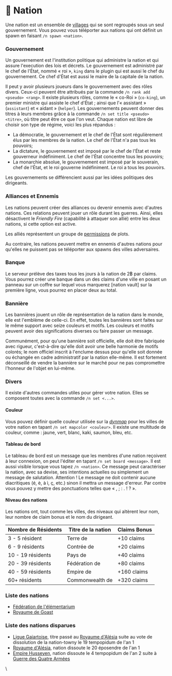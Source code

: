 # 👑 Nation



Une nation est un ensemble de [villages](http://laboulangerie.fandom.com/fr/wiki/Villages) qui se sont regroupés sous un seul gouvernement. Vous pouvez vous téléporter aux nations qui ont définit un spawn en faisant `/n spawn <nation>`.

### Gouvernement <a href="#gouvernement" id="gouvernement"></a>

Un gouvernement est l'institution politique qui administre la nation et qui assure l'execution des lois et décrets. Le gouvernement est administré par le chef de l'État, nommé « roi », `king` dans le plugin qui est aussi le chef du gouvernement. Ce chef d'État est aussi le maire de la capitale de la nation.

Il peut y avoir plusieurs joueurs dans le gouvernement avec des rôles divers. Ceux-ci peuvent être attribués par la commande `/n rank add <pseudo> <rang>`. Il existe plusieurs rôles, comme le « co-Roi » (`co-king`), un premier ministre qui assiste le chef d'État ; ainsi que l'« assistant » (`assistant`) et « aidant » (`helper`). Les gouvernements peuvent donner des titres à leurs membres grâce à la commande `/n set title <pseudo> <titre>`, où titre peut être ce que l'on veut. Chaque nation est libre de choisir son type de régime, voici les plus répandus :

* La démocratie, le gouvernement et le chef de l'État sont régulièrement élus par les membres de la nation. Le chef de l'État n'a pas tous les pouvoirs;
* La dictature, le gouvernement est imposé par le chef de l'État et reste gouverneur indéfiniment. Le chef de l'État concentre tous les pouvoirs;
* La monarchie absolue, le gouvernement est imposé par le souverain, chef de l'État, et le roi gouverne indéfiniment. Le roi a tous les pouvoirs.

Les gouvernements se différencient aussi par les idées politiques des dirigeants.

### Alliances et Ennemis <a href="#alliances_et_ennemis" id="alliances_et_ennemis"></a>

Les nations peuvent créer des alliances ou devenir ennemis avec d'autres nations. Ces relations peuvent jouer un rôle durant les guerres. Ainsi, elles désactivent le _Friendly Fire_ (capabilité à attaquer son allié) entre les deux nations, si cette option est active.

Les alliés représentent un groupe de [permissions](http://laboulangerie.fandom.com/fr/wiki/Permissions\_de\_plot) de plots.

Au contraire, les nations peuvent mettre en ennemis d'autres nations pour qu'elles ne puissent pas se téléporter aux spawns des villes adversaires.

### Banque <a href="#banque" id="banque"></a>

Le serveur prélève des taxes tous les jours à la nation de 2฿ par claims. Vous pourrez créer une banque dans un des claims d'une ville en posant un panneau sur un coffre sur lequel vous marquerez \[nation vault] sur la première ligne, vous pourrez en placer deux au total.

### Bannière <a href="#banniere" id="banniere"></a>

Les bannières jouent un rôle de représentation de la nation dans le monde, elle est l'emblème de celle-ci. En effet, toutes les bannières sont faites sur le même support avec seize couleurs et motifs. Les couleurs et motifs peuvent avoir des significations diverses ou faire passer un message.

Communément, pour qu'une bannière soit officielle, elle doit être fabriquée avec rigueur, c'est-à-dire qu'elle doit avoir une belle harmonie de motifs colorés; le nom officiel inscrit à l'enclume dessus pour qu'elle soit donnée ou échangée en cadre administratif par la nation elle-même. Il est fortement déconseillé de vendre la bannière sur le marché pour ne pas compromettre l'honneur de l'objet en lui-même.

### Divers <a href="#divers" id="divers"></a>

Il existe d'autres commandes utiles pour gérer votre nation. Elles se composent toutes avec la commande `/n set <...>`.

#### Couleur <a href="#couleur" id="couleur"></a>

Vous pouvez définir quelle couleur utilisée sur la [_dynmap_](http://laboulangerie.fandom.com/fr/wiki/Dynmap) pour les villes de votre nation en tapant `/n set mapcolor <couleur>`. Il existe une multitude de couleur, comme : jaune, vert, blanc, kaki, saumon, bleu, etc.

#### Tableau de bord <a href="#tableau_de_bord" id="tableau_de_bord"></a>

Le tableau de bord est un message que les membres d'une nation reçoivent à leur connexion, on peut l'éditer en tapant `/n set board <message>`. Il est aussi visible lorsque vous tapez `/n <nation>`. Ce message peut caractériser la nation, avec sa devise, ses intentions actuelles ou simplement un message de salutation. Attention ! Le message ne doit contenir aucune diacritiques (é, è, à ì, ç, etc.) sinon il mettra un message d'erreur. Par contre vous pouvez y mettre des ponctuations telles que « , ; : . ! ? ».

#### Niveau des nations <a href="#niveau_des_nations" id="niveau_des_nations"></a>

Les nations ont, tout comme les villes, des niveaux qui altèrent leur nom, leur nombre de claim bonus et le nom du dirigeant.

| Nombre de Résidents | Titre de la nation | Claims Bonus |
| ------------------- | ------------------ | ------------ |
| 3 - 5 résident      | Terre de           | +10 claims   |
| 6 - 9 résidents     | Contrée de         | +20 claims   |
| 10 - 19 résidents   | Pays de            | +40 claims   |
| 20 - 39 résidents   | Fédération de      | +80 claims   |
| 40 - 59 résidents   | Empire de          | +160 claims  |
| 60+ résidents       | Commonwealth de    | +320 claims  |

### Liste des nations <a href="#liste_des_nations" id="liste_des_nations"></a>

* [Fédération de l'élémentarium](http://laboulangerie.fandom.com/fr/wiki/%C3%89l%C3%A9mentarium)
* [Royaume de Goast](http://laboulangerie.fandom.com/fr/wiki/Goast)

### Liste des nations disparues <a href="#liste_des_nations_disparues" id="liste_des_nations_disparues"></a>

* [Ligue Gaiartoise](http://laboulangerie.fandom.com/fr/wiki/Ligue\_Gaiartoise), titre passé au [Royaume d'Alésia](http://laboulangerie.fandom.com/fr/wiki/Royaume\_d'Al%C3%A9sia) suite au vote de dissolution de la nation-towny le 19 tempopidum de l'an 1
* [Royaume d'Alésia](http://laboulangerie.fandom.com/fr/wiki/Royaume\_d'Al%C3%A9sia), nation dissoute le 20 éposendre de l'an 1
* [Empire Husseyen](http://laboulangerie.fandom.com/fr/wiki/Empire\_Husseyen), nation dissoute le 4 tempopidum de l'an 2 suite à [Guerre des Quatre Armées](http://laboulangerie.fandom.com/fr/wiki/Guerre\_des\_Quatre\_Arm%C3%A9es)

\
